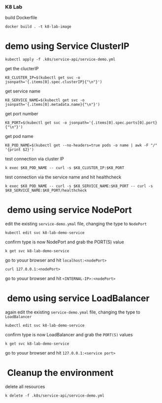 
### K8 Lab

build Dockerfile

```
docker build . -t k8-lab-image
```

# demo using Service ClusterIP

```
kubectl apply -f .k8s/service-api/service-demo.yml
```

get the clucterIP

```
K8_CLUSTER_IP=$(kubectl get svc -o jsonpath='{.items[0].spec.clusterIP}{"\n"}')
```

get service name

```
K8_SERVICE_NAME=$(kubectl get svc -o jsonpath='{.items[0].metadata.name}{"\n"}')
```

get port number

```
K8_PORT=$(kubectl get svc -o jsonpath='{.items[0].spec.ports[0].port}{"\n"}')
```

get pod name

```
K8_POD_NAME=$(kubectl get --no-headers=true pods -o name | awk -F "/" '{print $2}')
```

test connection via cluster IP

```
k exec $K8_POD_NAME -- curl -s $K8_CLUSTER_IP:$K8_PORT
```

test connection via the service name and hit healthcheck

```
k exec $K8_POD_NAME -- curl -s $K8_SERVICE_NAME:$K8_PORT -- curl -s  $K8_SERVICE_NAME:$K8_PORT/healthcheck
```


<h1> demo using service NodePort </h1>


edit the existing `service-demo.ymal` file, changing the type to `NodePort`

```
kubectl edit svc k8-lab-demo-service
```

confirm type is now NodePort and grab the PORT(S) value

```
k get svc k8-lab-demo-service
```

go to youur browser and hit `localhost:<nodePort>`

```
curl 127.0.0.1:<nodePort>
```

go to youur browser and hit `<INTERNAL-IP>:<nodePort>`


<h1> demo using service LoadBalancer </h1>


again edit the existing `service-demo.ymal` file, changing the type to `LoadBalancer`

```
kubectl edit svc k8-lab-demo-service
```

confirm type is now LoadBalancer and grab the `PORT(S)` values

```
k get svc k8-lab-demo-service
```

go to youur browser and hit `127.0.0.1:<service port>`

<h1> Cleanup the environment </h1>

delete all resources

```
k delete -f .k8s/service-api/service-demo.yml
```